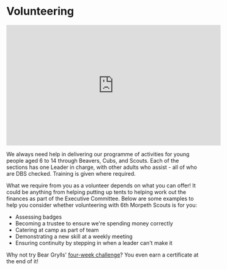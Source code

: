 # Volunteering

<iframe width="560" height="315" src="https://www.youtube-nocookie.com/embed/3AaVtfnRq1k?rel=0" frameborder="0" allowfullscreen></iframe>

We always need help in delivering our programme of activities for young people aged 6 to 14 through Beavers, Cubs, and Scouts. Each of the sections has one Leader in charge, with other adults who assist - all of who are DBS checked. Training is given where required. 

What we require from you as a volunteer depends on what you can offer! It could be anything from helping putting up tents to helping work out the finances as part of the Executive Committee. Below are some examples to help you consider whether volunteering with 6th Morpeth Scouts is for you: 

* Assessing badges
* Becoming a trustee to ensure we're spending money correctly
* Catering at camp as part of team
* Demonstrating a new skill at a weekly meeting
* Ensuring continuity by stepping in when a leader can't make it

Why not try Bear Grylls' [four-week challenge](http://scouts.org.uk/news/2016/03/blog-take-the-four-week-challenge/)? You even earn a certificate at the end of it!
